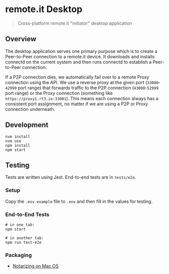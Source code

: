 # remote.it Desktop

> Cross-platform remote.it "initiator" desktop application

## Overview

The desktop application serves one primary purpose which is to create a Peer-to-Peer connection to a remote.it device. It downloads and installs connectd on the current system and then runs connectd to establish a Peer-to-Peer connection.

If a P2P connection dies, we automatically fail over to a remote Proxy connection using the API. We use a reverse proxy at the given port (`33000`-`42999` port range) that forwards traffic to the P2P connection (`43000`-`52999` port range) or the Proxy connection (something like `https://proxy1.rt3.io:33001`). This means each connection always has a consistent port assignment, no matter if we are using a P2P or Proxy connection underneath.

## Development

```shell
nvm install
nvm use
npm install
npm start
```

## Testing

Tests are written using Jest. End-to-end tests are in `tests/e2e`.

### Setup

Copy the `.env.example` file to `.env` and then fill in the values for testing.

### End-to-End Tests

```shell
# in one tab:
npm start

# in another tab:
npm run test-e2e
```

### Packaging

- [Notarizing on Mac OS](https://kilianvalkhof.com/2019/electron/notarizing-your-electron-application/)

